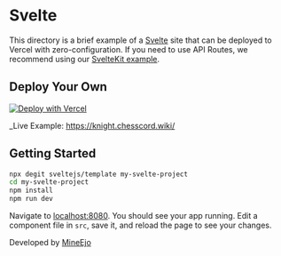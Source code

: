 # Svelte

This directory is a brief example of a [Svelte](https://svelte.dev/) site that can be deployed to Vercel with
zero-configuration. If you need to use API Routes, we recommend using
our [SvelteKit example](https://github.com/vercel/vercel/tree/main/examples/sveltekit).

## Deploy Your Own

[![Deploy with Vercel](https://vercel.com/button)](https://vercel.com/new/clone?repository-url=https://github.com/vercel/vercel/tree/main/examples/svelte&template=svelte)

_Live Example: https://knight.chesscord.wiki/

## Getting Started

```bash
npx degit sveltejs/template my-svelte-project
cd my-svelte-project
npm install
npm run dev
```

Navigate to [localhost:8080](http://localhost:8080). You should see your app running. Edit a component file in `src`,
save it, and reload the page to see your changes.

Developed by [MineEjo](https://github.com/MineEjo)
